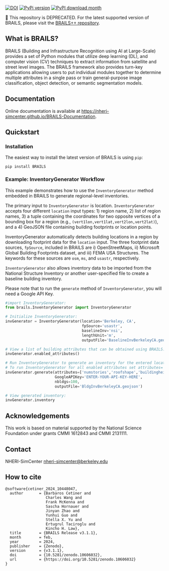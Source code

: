 [![DOI](https://zenodo.org/badge/184673734.svg)](https://zenodo.org/badge/latestdoi/184673734)
[![PyPi version](https://badgen.net/pypi/v/BRAILS/)](https://pypi.org/project/BRAILS/)
[![PyPI download month](https://img.shields.io/pypi/dm/BRAILS.svg)](https://pypi.python.org/pypi/BRAILS/)

:stop_sign: This repository is DEPRECATED. For the latest supported version of BRAILS, please visit the <a href="https://github.com/NHERI-SimCenter/BrailsPlusPlus">BRAILS++ repository</a>. 

## What is BRAILS?

BRAILS (Building and Infrastructure Recognition using AI at Large-Scale) provides a set of Python modules that utilize deep learning (DL), and computer vision (CV) techniques to extract information from satellite and street level images. The BRAILS framework also provides turn-key applications allowing users to put individual modules together to determine multiple attributes in a single pass or train general-purpose image classification, object detection, or semantic segmentation models.

## Documentation

Online documentation is available at <a href="https://nheri-simcenter.github.io/BRAILS-Documentation/index.html">https://nheri-simcenter.github.io/BRAILS-Documentation</a>.

## Quickstart

### Installation


The easiest way to install the latest version of BRAILS is using ``pip``:
```
pip install BRAILS
```

### Example: InventoryGenerator Workflow

This example demonstrates how to use the ``InventoryGenerator`` method embedded in BRAILS to generate regional-level inventories. 

The primary input to ``InventoryGenerator`` is location. ``InventoryGenerator`` accepts four different ``location`` input types: 1) region name, 2) list of region names, 3) a tuple containing the coordinates for two opposite vertices of a bounding box for a region (e.g., ``(vert1lon,vert1lat,vert2lon,vert2lat)``), and a 4) GeoJSON file containing building footprints or location points.

InventoryGenerator automatically detects building locations in a region by downloading footprint data for the ``location`` input. The three footprint data sources, ``fpSource``, included in BRAILS are i) OpenStreetMaps, ii) Microsoft Global Building Footprints dataset, and iii) FEMA USA Structures. The keywords for these sources are ``osm``, ``ms``, and ``usastr``, respectively.

``InventoryGenerator`` also allows inventory data to be imported from the National Structure Inventory or another user-specified file to create a baseline building inventory.

Please note that to run the ``generate`` method of ``InventoryGenerator``, you will need a Google API Key.

```python
#import InventoryGenerator:
from brails.InventoryGenerator import InventoryGenerator

# Initialize InventoryGenerator:
invGenerator = InventoryGenerator(location='Berkeley, CA',
                                  fpSource='usastr', 
                                  baselineInv='nsi',
                                  lengthUnit='m',
                                  outputFile='BaselineInvBerkeleyCA.geojson')

# View a list of building attributes that can be obtained using BRAILS:
invGenerator.enabled_attributes()

# Run InventoryGenerator to generate an inventory for the entered location:
# To run InventoryGenerator for all enabled attributes set attributes='all':
invGenerator.generate(attributes=['numstories','roofshape','buildingheight'],
                      GoogleAPIKey='ENTER-YOUR-API-KEY-HERE',
                      nbldgs=100,
                      outputFile='BldgInvBerkeleyCA.geojson')

# View generated inventory:
invGenerator.inventory

```

## Acknowledgements

This work is based on material supported by the National Science Foundation under grants CMMI 1612843 and CMMI 2131111.


## Contact

NHERI-SimCenter nheri-simcenter@berkeley.edu

## How to cite

```
@software{cetiner_2024_10448047,
  author       = {Barbaros Cetiner and
                  Charles Wang and
                  Frank McKenna and
                  Sascha Hornauer and
                  Jinyan Zhao and
                  Yunhui Guo and
                  Stella X. Yu and
                  Ertugrul Taciroglu and
                  Kincho H. Law},
  title        = {BRAILS Release v3.1.1},
  month        = feb,
  year         = 2024,
  publisher    = {Zenodo},
  version      = {v3.1.1},
  doi          = {10.5281/zenodo.10606032},
  url          = {https://doi.org/10.5281/zenodo.10606032}
}
```
